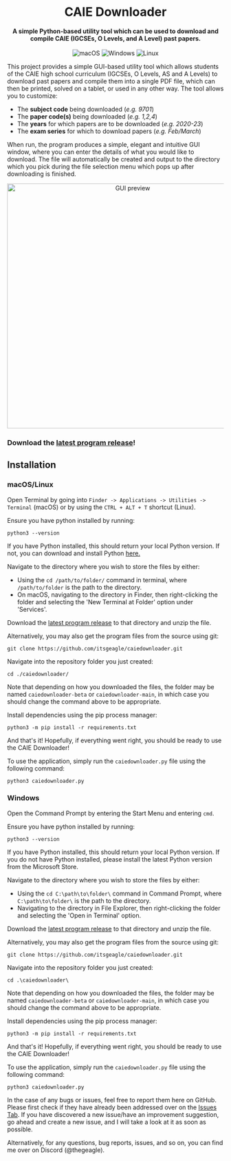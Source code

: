 <div align="center">
  <h1>CAIE Downloader </h1>
  <p>
    <b>A simple Python-based utility tool which can be used to download and compile CAIE (IGCSEs, O Levels, and A Level) past papers.</b>
    <br/>
    <br/>
    <img src="https://img.shields.io/badge/macOS-696969?style=for-the-badge&logo=apple&logoColor=white" alt="macOS" >
    <img src="https://img.shields.io/badge/Windows-0078D6?style=for-the-badge&logo=windows&logoColor=white" alt="Windows" >
    <img src="https://img.shields.io/badge/linux-000000?style=for-the-badge&logo=linux&logoColor=white" alt="Linux" >
  </p>
</div>

This project provides a simple GUI-based utility tool which allows students of the CAIE high school curriculum (IGCSEs, O Levels, AS and A Levels) to download past papers and compile them into a single PDF file, which can then be printed, solved on a tablet, or used in any other way. The tool allows you to customize:

* The **subject code** being downloaded (_e.g. 9701_)
* The **paper code(s)** being downloaded (_e.g. 1,2,4_)
* The **years** for which papers are to be downloaded (_e.g. 2020-23_)
* The **exam series** for which to download papers (_e.g. Feb/March_)

When run, the program produces a simple, elegant and intuitive GUI window, where you can enter the details of what you would like to download. The file will automatically be created and output to the directory which you pick during the file selection menu which pops up after downloading is finished.

<div align="center">
<img width="568" alt="GUI preview" src="https://github.com/itsgeagle/caiedownloader/assets/119720547/8b37d459-3059-4446-a004-41c053ad6a44">
</div>



### Download the [latest program release](https://github.com/itsgeagle/caiedownloader/releases/latest/)!

## Installation


### macOS/Linux


Open Terminal by going into `Finder -> Applications -> Utilities -> Terminal` (macOS) or by using the `CTRL + ALT + T` shortcut (Linux).

Ensure you have python installed by running:

```
python3 --version
```

If you have Python installed, this should return your local Python version. If not, you can download and install Python [here.](https://www.python.org/downloads/)

Navigate to the directory where you wish to store the files by either:
- Using the `cd /path/to/folder/` command in terminal, where `/path/to/folder` is the path to the directory.
- On macOS, navigating to the directory in Finder, then right-clicking the folder and selecting the 'New Terminal at Folder' option under 'Services'.

Download the [latest program release](https://github.com/itsgeagle/caiedownloader/releases/latest/) to that directory and unzip the file.

Alternatively, you may also get the program files from the source using git:
```
git clone https://github.com/itsgeagle/caiedownloader.git
```

Navigate into the repository folder you just created:
```
cd ./caiedownloader/
```
Note that depending on how you downloaded the files, the folder may be named `caiedownloader-beta` or  `caiedownloader-main`, in which case you should change the command above to be appropriate.

Install dependencies using the pip process manager:
```
python3 -m pip install -r requirements.txt
```

And that's it! Hopefully, if everything went right, you should be ready to use the CAIE Downloader!

To use the application, simply run the `caiedownloader.py` file using the following command:

```
python3 caiedownloader.py
```


### Windows

Open the Command Prompt by entering the Start Menu and entering `cmd`.

Ensure you have python installed by running:

```
python3 --version
```

If you have Python installed, this should return your local Python version. If you do not have Python installed, please install the latest Python version from the Microsoft Store.

Navigate to the directory where you wish to store the files by either:
- Using the `cd C:\path\to\folder\` command in Command Prompt, where `C:\path\to\folder\` is the path to the directory.
- Navigating to the directory in File Explorer, then right-clicking the folder and selecting the 'Open in Terminal' option.

Download the [latest program release](https://github.com/itsgeagle/caiedownloader/releases/latest/) to that directory and unzip the file.

Alternatively, you may also get the program files from the source using git:
```
git clone https://github.com/itsgeagle/caiedownloader.git
```

Navigate into the repository folder you just created:
```
cd .\caiedownloader\
```
Note that depending on how you downloaded the files, the folder may be named `caiedownloader-beta` or  `caiedownloader-main`, in which case you should change the command above to be appropriate.

Install dependencies using the pip process manager:
```
python3 -m pip install -r requirements.txt
```

And that's it! Hopefully, if everything went right, you should be ready to use the CAIE Downloader!

To use the application, simply run the `caiedownloader.py` file using the following command:

```
python3 caiedownloader.py
```

In the case of any bugs or issues, feel free to report them here on GitHub. Please first check if they have already been addressed over on the [Issues Tab](https://github.com/itsgeagle/caiedownloader/issues). If you have discovered a new issue/have an improvement suggestion, go ahead and create a new issue, and I will take a look at it as soon as possible.

Alternatively, for any questions, bug reports, issues, and so on, you can find me over on Discord (@thegeagle).

